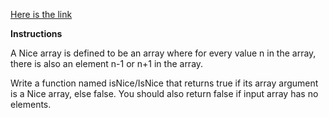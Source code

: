 [Here is the link](https://www.codewars.com/kata/nice-array/train/javascript)

**Instructions**

A Nice array is defined to be an array where for every value n in the array, there is also an element n-1 or n+1 in the array.

Write a function named isNice/IsNice that returns true if its array argument is a Nice array, else false. You should also return false if input array has no elements.
